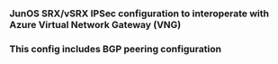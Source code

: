 ### JunOS SRX/vSRX IPSec configuration to interoperate with Azure Virtual Network Gateway (VNG)

### This config includes BGP peering configuration


